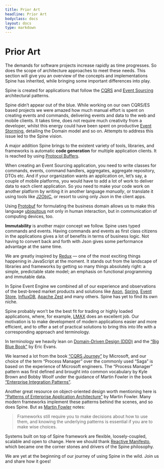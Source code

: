 ```yaml
---
title: Prior Art
headline: Prior Art
bodyclass: docs
layout: docs
type: markdown
---
```


# Prior Art

The demands for software projects increase rapidly as time progresses. 
So does the scope of architecture approaches to meet these needs.
This section will give you an overview of the concepts and implementations Spine has inherited, 
while bringing some important differences into play.

Spine is created for applications that follow the [CQRS](http://martinfowler.com/bliki/CQRS.html) 
and [Event Sourcing](http://martinfowler.com/eaaDev/EventSourcing.html) architectural patterns.

Spine didn’t appear out of the blue. While working on our own CQRS/ES based projects we were 
amazed how much manual effort is spent on creating events and commands, delivering events and data
to the web and mobile clients. It takes time, does not require much creativity from a developer,
whilst this energy could have been spent on productive 
[Event Storming](http://ziobrando.blogspot.com/2013/11/introducing-event-storming.html), 
detailing the Domain model and so on. Attempts to address this issue led to the Spine vision.

A major addition Spine brings to the existent variety of tools, libraries, and frameworks is 
automatic **code generation** for multiple application clients. 
It is reached by using [Protocol Buffers](https://developers.google.com/protocol-buffers/docs/overview).

When creating an Event Sourcing application, you need to write classes for commands, events, 
command handlers, aggregates, aggregate repository, DTOs etc.
And if your organization wants an application on, let’s say, a couple of mobile platforms,
you would have to add a lot of work to deliver data to each client application.
So you need to make your code work on another platform by writing it in another language *manually*,
or translate it using tools like [J2ObjC](http://j2objc.org/), or resort to using only 
Json in the client apps.

Using [Protobuf](https://developers.google.com/protocol-buffers/docs/overview) for formulating 
the business domain allows us to make this language 
[ubiquitous](http://martinfowler.com/bliki/UbiquitousLanguage.html) not only in human interaction, 
but in communication of computing devices, too.

**Immutability** is another major concept we follow.
Spine uses typed commands and events. Having commands and events as first class citizens in the 
applications gives a lot of benefits in terms of business logic. Not having to convert back and 
forth with Json gives some performance advantage at the same time.

We are greatly inspired by [Redux](http://redux.js.org) — one of the most exciting things happening
in JavaScript at the moment. It stands out from the landscape of libraries and frameworks by 
getting so many things absolutely right: a simple, predictable state model; an emphasis on functional programming and immutable data.

In Spine Event Engine we combined all of our experience and observations of the best-breed market
products and solutions like [Axon](http://www.axonframework.org/), [Spring](https://spring.io/), 
[Event Store](https://geteventstore.com/), [InfluxDB](https://influxdata.com/), 
[Apache Zest](https://zest.apache.org/) and many others. 
Spine has yet to find its own niche.

Spine probably won’t be the best fit for trading or highly loaded applications, where, for example,
[LMAX](https://www.lmax.com/) does an excellent job. Our motivation is to make development of
modern applications easier and more efficient, and to offer a set of practical solutions to bring
this into life with a corresponding approach and terminology.

In terminology we heavily lean on [Domain-Driven Design (DDD)](https://en.wikipedia.org/wiki/Domain-driven_design)
and the [“Big Blue Book”](http://www.amazon.com/Domain-Driven-Design-Tackling-Complexity-Software/dp/0321125215) 
by Eric Evans.

We learned a lot from the book [“CQRS Journey”](https://msdn.microsoft.com/en-us/library/jj554200.aspx)
by Microsoft, and our choice of the term “Process Manager” over the commonly used “Saga” is 
based on the experience of Microsoft engineers. 
The “Process Manager” pattern was first defined and brought into common vocabulary by Kyle Brown
and Bobby Woolf under the guidance of Martin Fowler in the book 
[“Enterprise Integration Patterns”](http://www.enterpriseintegrationpatterns.com/patterns/messaging/ProcessManager.html).

Another great resource on object-oriented design worth mentioning here is 
[“Patterns of Enterprise Application Architecture”](http://www.martinfowler.com/books/eaa.html) 
by Martin Fowler. Many modern frameworks implement these patterns behind the scenes, and so does Spine.
But as [Martin Fowler](http://www.martinfowler.com/books/eaa.html) notes:

 >Frameworks still require you to make decisions about how to use them, 
 >and knowing the underlying patterns is essential if you are to make wise choices.

Systems built on top of Spine framework are flexible, loosely-coupled, scalable and open to change.
Here we should thank [Reactive Manifesto](http://www.reactivemanifesto.org/), 
which became one the corner stones and drivers of the Spine philosophy.

We are yet at the beginning of our journey of using Spine in the wild.
Join us and share how it goes!

